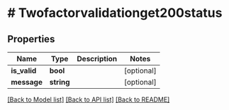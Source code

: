 # # Twofactorvalidationget200status

## Properties

Name | Type | Description | Notes
------------ | ------------- | ------------- | -------------
**is_valid** | **bool** |  | [optional] 
**message** | **string** |  | [optional] 

[[Back to Model list]](../../README.md#documentation-for-models) [[Back to API list]](../../README.md#documentation-for-api-endpoints) [[Back to README]](../../README.md)


